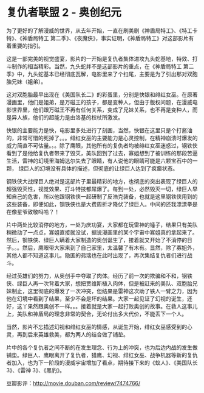 # 复仇者联盟 2 - 奥创纪元

为了更好的了解漫威的世界，从去年开始，一直在刷美剧《神盾局特工》、《特工卡特》、《神盾局特工 第二季》、《夜魔侠》，事实证明，《神盾局特工》对这部影片有着重要的指引。

这是一部完美的视觉盛宴，影片的一开始是复仇者集体进攻九头蛇基地，特效、打斗制作的相当精彩。当然，九头蛇并不是这部影片的重点，在《神盾局特工 第二季》中，九头蛇基本已经彻底瓦解，电影里来了个扫尾，主要是为了引出那对双胞胎兄妹（姐弟）。

这对双胞胎最早出现在《美国队长二》的彩蛋里，分别是快银和绯红女巫。在原著漫画里，他们是姐弟，是万磁王的孩子，都是变种人，但由于版权问题，在漫威电影世界里，他们跟万磁王不再有任何关系，变成了兄妹关系，也不再是变种人，而是异人族，他们的超能力是由洛基的权杖所激发。

快银的主要能力是快，电影里多处进行了刻画，当然，快银在这里只是个打酱油的，非常可惜的死掉了。。。绯红女巫的主要能力是心灵控制，在精神崩溃时爆发的威力简直不可估量。。。除了鹰眼，其他所有的复仇者均被绯红女巫迷惑过，钢铁侠看到了是他给复仇者带来了毁灭，美队回到了过去，寡姐想到了被训练的那段苦逼生活，雷神的幻境里海姆达尔失去了眼睛，有人说他的眼睛可能是六颗宝石中的一颗， 绿巨人的幻境没有具体的描述，但彻底的让绿巨人达到了疯癫状态。

钢铁侠大战绿巨人绝对是这部片子里最精彩的地方，也彻底的突出表现了绿巨人的超强毁灭性，视觉效果、打斗特技都屌爆了。每到一处，必然毁灭一切，绿巨人早知自己的危害，所以他跟钢铁侠一起研制了反浩克装备，也就是这里钢铁侠用到的这些装备，即便如此，钢铁侠也是大费周折才降伏了绿巨人。中间的还我漂漂拳是在像星爷致敬吗哈？！

片中两处比较消停的地方，一处为庆功宴，大家都在玩雷神的锤子，结果只有美队稍微动了一点点，寡姐直接就没试，据说漫画里的某个宇宙中寡姐真的拿起来了。然后，钢铁侠、绿巨人瞒着大家制造的奥创诞生了，接着就又开始了不消停的日子。。。然后，鹰眼带大家来到了自己家里，太温馨了有木有。显然，除了寡姐外，其他人都不知道这事儿。隐匿的弗瑞也在此时出现了，再次集结复仇者们进行战斗。

经过英雄们的努力，从奥创手中夺取了肉体。经历了前一次的欺骗和不和，钢铁侠、绿巨人再一次背着大家，想把贾维斯植入肉体，但是被赶来的美队、双胞胎兄妹制止，这里彻底的爆发了一次冲突，但结果是雷神这次助了铁人一臂之力，因为他在幻境中看到了结果，至少不会是坏的结果。大家一起见证了幻视的诞生，还好，这丫果然跟奥创不一样。。。接着就是大家一起打败奥创的故事。在救人这事儿上，美队和神盾局的理念非常的契合，无论付出多大代价，不能丢下一个人。

当然，影片不忘描述幻视和绯红女巫的情感，从诞生开始，绯红女巫感受到的心灵，再到后来英雄救美，都为两人的结合做了铺垫。

片中的各个复仇者之间不断的在发生理念、行为上的冲突，也为后边内战的发生做铺垫。绿巨人、鹰眼离开了复仇者，猎鹰、幻视、绯红女巫、战争机器等新的复仇者加入，也为下一阶段的漫威宇宙增加了看点，期待接下来的《蚁人》、《美国队长 3》、《雷神 3》、《黑豹》。

豆瓣影评：<http://movie.douban.com/review/7474766/>
